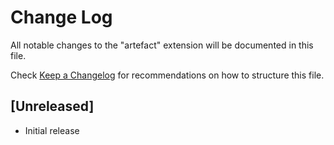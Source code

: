 # Change Log

All notable changes to the "artefact" extension will be documented in this file.

Check [Keep a Changelog](http://keepachangelog.com/) for recommendations on how to structure this file.

## [Unreleased]

- Initial release